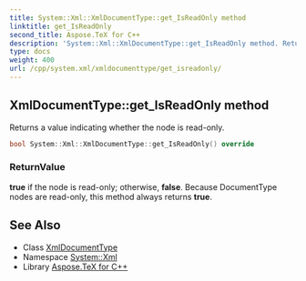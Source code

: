 ```yaml
---
title: System::Xml::XmlDocumentType::get_IsReadOnly method
linktitle: get_IsReadOnly
second_title: Aspose.TeX for C++
description: 'System::Xml::XmlDocumentType::get_IsReadOnly method. Returns a value indicating whether the node is read-only in C++.'
type: docs
weight: 400
url: /cpp/system.xml/xmldocumenttype/get_isreadonly/
---
```

## XmlDocumentType::get_IsReadOnly method


Returns a value indicating whether the node is read-only.

```cpp
bool System::Xml::XmlDocumentType::get_IsReadOnly() override
```


### ReturnValue

**true** if the node is read-only; otherwise, **false**. Because DocumentType nodes are read-only, this method always returns **true**.

## See Also

* Class [XmlDocumentType](../)
* Namespace [System::Xml](../../)
* Library [Aspose.TeX for C++](../../../)
